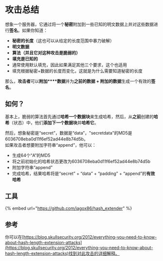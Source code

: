 # 攻击总结

想象一个服务器，它通过将一个**秘密**附加到一些已知的明文数据上并对这些数据进行**签名**。如果你知道：

* **秘密的长度**（这也可以从给定的长度范围中暴力破解）
* **明文数据**
* **算法（并且它对这种攻击是脆弱的）**
* **填充是已知的**
* 通常使用默认填充，因此如果满足其他三个要求，这个也适用
* 填充根据秘密+数据的长度而变化，这就是为什么需要知道秘密的长度

那么，**攻击者**可以**附加****数据**并为**之前的数据 + 附加的数据**生成一个有效的**签名**。

## 如何？

基本上，脆弱的算法首先通过**哈希一个数据块**来生成哈希，然后，从**之前**创建的**哈希**（状态）中，他们**添加下一个数据块**并**哈希它**。

然后，想象秘密是“secret”，数据是“data”，"secretdata"的MD5是6036708eba0d11f6ef52ad44e8b74d5b。\
如果攻击者想要附加字符串“append”，他可以：

* 生成64个“A”的MD5
* 将之前初始化的哈希状态更改为6036708eba0d11f6ef52ad44e8b74d5b
* 附加字符串“append”
* 完成哈希，结果哈希将是“secret” + “data” + “padding” + “append”的**有效哈希**

## **工具**

{% embed url="https://github.com/iagox86/hash_extender" %}

## 参考

你可以在[https://blog.skullsecurity.org/2012/everything-you-need-to-know-about-hash-length-extension-attacks](https://blog.skullsecurity.org/2012/everything-you-need-to-know-about-hash-length-extension-attacks)找到对此攻击的详细解释。

